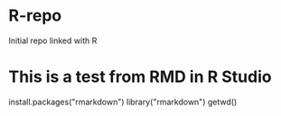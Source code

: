 # R-repo
Initial repo linked with R

# This is a test from RMD in R Studio

install.packages("rmarkdown")
library("rmarkdown")
getwd()
